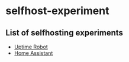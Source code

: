 # selfhost-experiment

## List of selfhosting experiments
- [Uptime Robot](https://uptimerobot.com/)
- [Home Assistant](https://www.home-assistant.io/)
